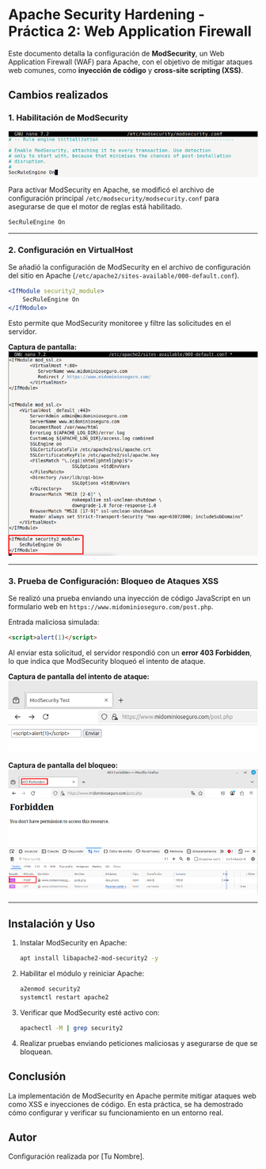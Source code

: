 # Apache Security Hardening - Práctica 2: Web Application Firewall

Este documento detalla la configuración de **ModSecurity**, un Web Application Firewall (WAF) para Apache, con el objetivo de mitigar ataques web comunes, como **inyección de código** y **cross-site scripting (XSS)**.

## Cambios realizados

### 1. Habilitación de ModSecurity
![Configuración de ModSecurity](assets/1%20-%20modsecurity.conf.png)

Para activar ModSecurity en Apache, se modificó el archivo de configuración principal `/etc/modsecurity/modsecurity.conf` para asegurarse de que el motor de reglas está habilitado.

```bash
SecRuleEngine On
```
---

### 2. Configuración en VirtualHost

Se añadió la configuración de ModSecurity en el archivo de configuración del sitio en Apache (`/etc/apache2/sites-available/000-default.conf`).

```apache
<IfModule security2_module>
    SecRuleEngine On
</IfModule>
```

Esto permite que ModSecurity monitoree y filtre las solicitudes en el servidor.

**Captura de pantalla:**
![Habilitación en VirtualHost](assets/2%20-%20Enable%20in%20000-default.conf.png)

---

### 3. Prueba de Configuración: Bloqueo de Ataques XSS

Se realizó una prueba enviando una inyección de código JavaScript en un formulario web en `https://www.midominioseguro.com/post.php`.

Entrada maliciosa simulada:
```html
<script>alert(1)</script>
```

Al enviar esta solicitud, el servidor respondió con un **error 403 Forbidden**, lo que indica que ModSecurity bloqueó el intento de ataque.

**Captura de pantalla del intento de ataque:**
![Prueba de XSS](assets/3%20-%20Test.png)

**Captura de pantalla del bloqueo:**
![Respuesta 403 Forbidden](assets/4%20-%20Test.png)

---

## Instalación y Uso

1. Instalar ModSecurity en Apache:
   ```bash
   apt install libapache2-mod-security2 -y
   ```

2. Habilitar el módulo y reiniciar Apache:
   ```bash
   a2enmod security2
   systemctl restart apache2
   ```

3. Verificar que ModSecurity esté activo con:
   ```bash
   apachectl -M | grep security2
   ```

4. Realizar pruebas enviando peticiones maliciosas y asegurarse de que se bloquean.

## Conclusión

La implementación de ModSecurity en Apache permite mitigar ataques web como XSS e inyecciones de código. En esta práctica, se ha demostrado cómo configurar y verificar su funcionamiento en un entorno real.

## Autor
Configuración realizada por [Tu Nombre].

